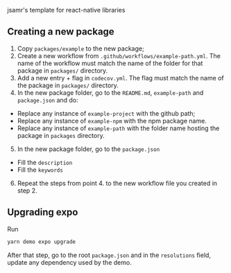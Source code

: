 jsamr's template for react-native libraries

## Creating a new package

1. Copy `packages/example` to the new package;
2. Create a new workflow from `.github/workflows/example-path.yml`. The name of
   the workflow must match the name of the folder for that package in
   `packages/` directory.
3. Add a new entry + flag in `codecov.yml`. The flag must match the name of the
   package in `packages/` directory.
4. In the new package folder, go to the `README.md`, `example-path` and `package.json` and do:
  * Replace any instance of `example-project` with the github path;
  * Replace any instance of `example-npm` with the npm package name.
  * Replace any instance of `example-path` with the folder name hosting the
    package in `packages` directory.
5. In the new package folder, go to the `package.json`
  * Fill the `description`
  * Fill the `keywords`
6. Repeat the steps from point 4. to the new workflow file you created in step 2.

## Upgrading expo

Run

```bash
yarn demo expo upgrade
```

After that step, go to the root `package.json` and in the `resolutions` field, update any dependency used by the demo.
